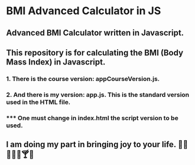 # BMI Advanced Calculator in JS
## Advanced BMI Calculator written in Javascript.

## This repository is for calculating the BMI (Body Mass Index) in Javascript.
### 1. There is the course version: appCourseVersion.js.
### 2. And there is my version: app.js. This is the standard version used in the HTML file.
### *** One must change in index.html the script version to be used.

## I am doing my part in bringing joy to your life. 🍷🍾🍺🍻🥂🍸🍹
